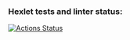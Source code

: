 ### Hexlet tests and linter status:
[![Actions Status](https://github.com/Rasta341/java-project-71/workflows/hexlet-check/badge.svg)](https://github.com/Rasta341/java-project-71/actions)